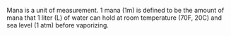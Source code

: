 Mana is a unit of measurement. 1 mana (1m) is defined to be the amount of mana that 1 liter (L) of water can hold at room temperature (70F, 20C) and sea level (1 atm) before vaporizing.